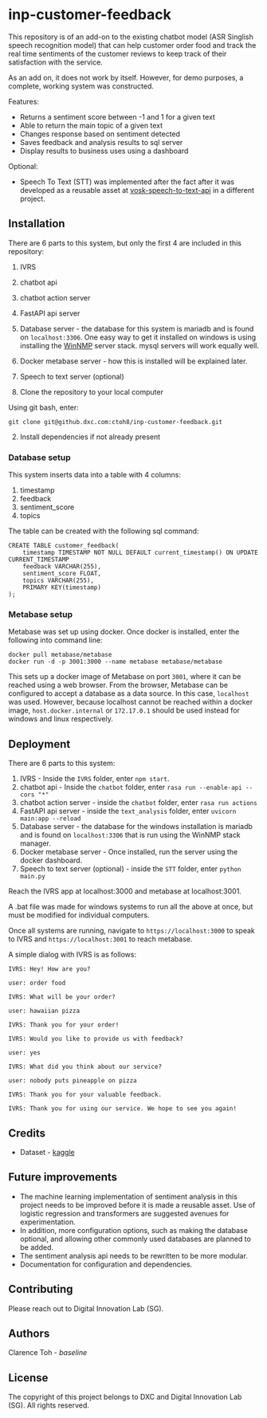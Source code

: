 # inp-customer-feedback

This repository is of an add-on to the existing chatbot model (ASR Singlish speech recognition model) that can help customer order food and track the real time sentiments of the customer reviews to keep track of their satisfaction with the service.

As an add on, it does not work by itself. However, for demo purposes, a complete, working system was constructed.

Features:
* Returns a sentiment score between -1 and 1 for a given text
* Able to return the main topic of a given text
* Changes response based on sentiment detected
* Saves feedback and analysis results to sql server
* Display results to business uses using a dashboard

Optional:
* Speech To Text (STT) was implemented after the fact after it was developed as a reusable asset at [vosk-speech-to-text-api](https://github.dxc.com/Digital-Innovation-Lab-Asset/vosk-speech-to-text-api) in a different project.

## Installation

There are 6 parts to this system, but only the first 4 are included in this repository:
1. IVRS
2. chatbot api
3. chatbot action server
4. FastAPI api server
5. Database server - the database for this system is mariadb and is found on `localhost:3306`. One easy way to get it installed on windows is using installing  the [WinNMP](https://winnmp.wtriple.com/) server stack. mysql servers will work equally well.
6. Docker metabase server - how this is installed will be explained later.
7. Speech to text server (optional)

1. Clone the repository to your local computer

Using git bash, enter:

```
git clone git@github.dxc.com:ctoh8/inp-customer-feedback.git
```

2. Install dependencies if not already present

### Database setup

This system inserts data into a table with 4 columns:
1. timestamp
2. feedback
3. sentiment_score
4. topics

The table can be created with the following sql command:

```
CREATE TABLE customer_feedback(
    timestamp TIMESTAMP NOT NULL DEFAULT current_timestamp() ON UPDATE CURRENT_TIMESTAMP
    feedback VARCHAR(255),
    sentiment_score FLOAT,
    topics VARCHAR(255),
    PRIMARY KEY(timestamp)
);
```

### Metabase setup

Metabase was set up using docker. Once docker is installed, enter the following into command line:

```
docker pull metabase/metabase
docker run -d -p 3001:3000 --name metabase metabase/metabase
```

This sets up a docker image of Metabase on port `3001`, where it can be reached using a web browser. From the browser, Metabase can be configured to accept a database as a data source. In this case, `localhost` was used. However, because localhost cannot be reached within a docker image, `host.docker.internal` or `172.17.0.1` should be used instead for windows and linux respectively.

## Deployment

There are 6 parts to this system:
1. IVRS - Inside the `IVRS` folder, enter `npm start`.
2. chatbot api - Inside the `chatbot` folder, enter `rasa run --enable-api --cors "*"`
3. chatbot action server - inside the `chatbot` folder, enter `rasa run actions`
4. FastAPI api server - inside the `text_analysis` folder, enter `uvicorn main:app --reload`
5. Database server - the database for the windows installation is mariadb and is found on `localhost:3306` that is run using the WinNMP stack manager.
6. Docker metabase server - Once installed, run the server using the docker dashboard.
7. Speech to text server (optional) - inside the `STT` folder, enter `python main.py`

Reach the IVRS app at localhost:3000 and metabase at localhost:3001.

A .bat file was made for windows systems to run all the above at once, but must be modified for individual computers.

Once all systems are running, navigate to `https://localhost:3000` to speak to IVRS and `https://localhost:3001` to reach metabase.

A simple dialog with IVRS is as follows:

```
IVRS: Hey! How are you?

user: order food

IVRS: What will be your order?

user: hawaiian pizza

IVRS: Thank you for your order!

IVRS: Would you like to provide us with feedback?

user: yes

IVRS: What did you think about our service?

user: nobody puts pineapple on pizza

IVRS: Thank you for your valuable feedback.

IVRS: Thank you for using our service. We hope to see you again!
```

## Credits

* Dataset - [kaggle](https://www.kaggle.com/snap/amazon-fine-food-reviews)

## Future improvements

* The machine learning implementation of sentiment analysis in this project needs to be improved before it is made a reusable asset. Use of logistic regression and transformers are suggested avenues for experimentation.
* In addition, more configuration options, such as making the database optional, and allowing other commonly used databases are planned to be added.
* The sentiment analysis api needs to be rewritten to be more modular.
* Documentation for configuration and dependencies.

## Contributing

Please reach out to Digital Innovation Lab (SG).

## Authors

Clarence Toh - *baseline*

## License

The copyright of this project belongs to DXC and Digital Innovation Lab (SG). All rights reserved.
